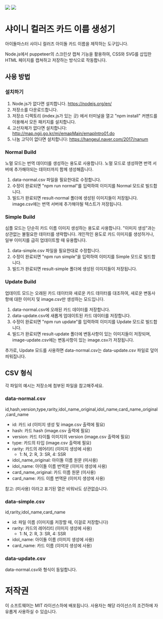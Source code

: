 <img src="https://raw.githubusercontent.com/PortalCube/shany-card-name-generator/main/title_en.png"></img>
<img src="https://raw.githubusercontent.com/PortalCube/shany-card-name-generator/main/title_ko.png"></img>

# 샤이니 컬러즈 카드 이름 생성기

아이돌마스터 샤이니 컬러즈 아이돌 카드 이름을 제작하는 도구입니다.

Node.js에서 puppeteer의 스크린샷 캡쳐 기능을 활용하여, CSS와 SVG를 삽입한 HTML 페이지를 캡쳐하고 저장하는 방식으로 작동합니다.

## 사용 방법

### 설치하기

1. Node.js가 없다면 설치합니다. https://nodejs.org/en/
1. 저장소를 다운로드합니다.
1. 저장소 디렉토리 (index.js가 있는 곳) 에서 터미널을 열고 "npm install" 커맨드를 이용해서 모든 패키지를 설치합니다.
1. 고산자체가 없다면 설치합니다: http://map.ngii.go.kr/mi/emapMain/emapIntro01.do
1. 나눔 고딕이 없다면 설치합니다: https://hangeul.naver.com/2017/nanum

### Normal Build

노멀 모드는 번역 데이터를 생성하는 용도로 사용합니다.
노멀 모드로 생성하면 번역 서버에 추가해야되는 데이터까지 함께 생성해줍니다.

1. data-normal.csv 파일을 필요한대로 수정합니다.
1. 수정이 완료되면 "npm run normal"를 입력하여 이미지를 Normal 모드로 빌드합니다.
1. 빌드가 완료되면 result-normal 폴더에 생성된 이미지들이 저장됩니다. image.csv에는 번역 서버에 추가해야될 텍스트가 저장됩니다.

### Simple Build

심플 모드는 단순히 카드 이름 이미지 생성하는 용도로 사용합니다. "이미지 생성"과는 상관없는 불필요한 데이터를 생략합니다.
개인적인 용도로 카드 이미지를 생성하거나, 일부 이미지를 급히 업데이트할 때 유용합니다.

1. data-simple.csv 파일을 필요한대로 수정합니다.
1. 수정이 완료되면 "npm run simple"을 입력하여 이미지를 Simple 모드로 빌드합니다.
1. 빌드가 완료되면 result-simple 폴더에 생성된 이미지들이 저장됩니다.

### Update Build

업데이트 모드는 오래된 카드 데이터와 새로운 카드 데이터를 대조하여, 새로운 변동사항에 대한 이미지 및 image.csv만 생성하는 모드입니다.

1. data-normal.csv에 오래된 카드 데이터를 저장합니다.
1. data-update.csv에 새롭게 업데이트된 카드 데이터를 저장합니다.
1. 수정이 완료되면 "npm run update"를 입력하여 이미지를 Update 모드로 빌드합니다.
1. 빌드가 완료되면 result-update 폴더에 변동사항이 있는 이미지들이 저장되며, image-update.csv에는 변동사항이 있는 image.csv가 저장됩니다.

추가로, Update 모드를 사용하면 data-normal.csv는 data-update.csv 파일로 덮어씌워집니다.

## CSV 형식

각 파일의 예시는 저장소에 첨부된 파일을 참고해주세요.

### data-normal.csv

id,hash,version,type,rarity,idol_name_original,idol_name,card_name_original,card_name

-   id: 카드 id (이미지 생성 및 image.csv 출력에 필요)
-   hash: 카드 hash (image.csv 출력에 필요)
-   version: 카드 타이틀 이미지의 version (image.csv 출력에 필요)
-   type: 카드의 타입 (image.csv 출력에 필요)
-   rarity: 카드의 레어리티 (이미지 생성에 사용)
    -   1: N, 2: R, 3: SR, 4: SSR
-   idol_name_original: 아이돌 이름 원문 (미사용)
-   idol_name: 아이돌 이름 번역문 (이미지 생성에 사용)
-   card_name_original: 카드 이름 원문 (미사용)
-   card_name: 카드 이름 번역문 (이미지 생성에 사용)

참고: (미사용) 이라고 표기된 열은 비워놔도 상관없습니다.

### data-simple.csv

id,rarity,idol_name,card_name

-   id: 파일 이름 (이미지를 저장할 때, 이걸로 저장합니다)
-   rarity: 카드의 레어리티 (이미지 생성에 사용)
    -   1: N, 2: R, 3: SR, 4: SSR
-   idol_name: 아이돌 이름 (이미지 생성에 사용)
-   card_name: 카드 이름 (이미지 생성에 사용)

### data-update.csv

data-normal.csv와 형식이 동일합니다.

# 저작권

이 소프트웨어는 MIT 라이선스하에 배포됩니다. 사용자는 해당 라이선스의 조건하에 자유롭게 사용하실 수 있습니다.
